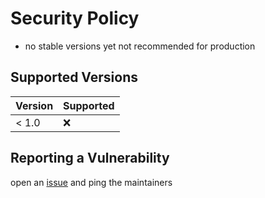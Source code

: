 # Security Policy

- no stable versions yet not recommended for production

## Supported Versions

| Version | Supported          |
| ------- | ------------------ |
| < 1.0   | :x:                |

## Reporting a Vulnerability

open an [issue](https://github.com/dinxsh/rdns/issues) and ping the maintainers
